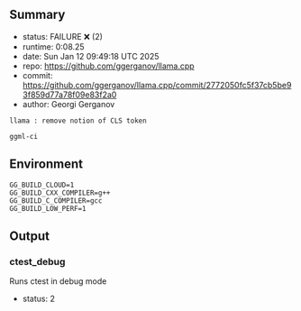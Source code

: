 ## Summary

- status:  FAILURE ❌ (2)
- runtime: 0:08.25
- date:    Sun Jan 12 09:49:18 UTC 2025
- repo:    https://github.com/ggerganov/llama.cpp
- commit:  https://github.com/ggerganov/llama.cpp/commit/2772050fc5f37cb5be93f859d77a78f09e83f2a0
- author:  Georgi Gerganov
```
llama : remove notion of CLS token

ggml-ci
```

## Environment

```
GG_BUILD_CLOUD=1
GG_BUILD_CXX_COMPILER=g++
GG_BUILD_C_COMPILER=gcc
GG_BUILD_LOW_PERF=1
```

## Output

### ctest_debug

Runs ctest in debug mode
- status: 2
```

```

